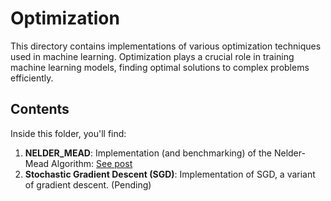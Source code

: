# Optimization

This directory contains implementations of various optimization techniques used in machine learning. Optimization plays a crucial role in training machine learning models, finding optimal solutions to complex problems efficiently.

## Contents

Inside this folder, you'll find:

1. **NELDER_MEAD**: Implementation (and benchmarking) of the Nelder-Mead Algorithm: <a href='https://pitch-century-cca.notion.site/Nelder-Mead-Algorithm-6b1971cb3c484d408e145de21bd560d4'> See post </a>
2. **Stochastic Gradient Descent (SGD)**: Implementation of SGD, a variant of gradient descent. (Pending)




